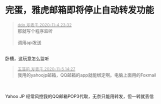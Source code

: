 # 完蛋，雅虎邮箱即将停止自动转发功能


<div class="quote"><blockquote><font size="2"><a href="https://www.hostloc.com/forum.php?mod=redirect&amp;goto=findpost&amp;pid=9404282&amp;ptid=762558" target="_blank"><font color="#999999">ddo 发表于 2020-11-4 23:32</font></a></font><br />
那就写个程序监听<br />
<br />
调用api发送</blockquote></div><br />
卧槽，这玩意怎么监听

<div class="quote"><blockquote><font size="2"><a href="https://www.hostloc.com/forum.php?mod=redirect&amp;goto=findpost&amp;pid=9406567&amp;ptid=762558" target="_blank"><font color="#999999">玉藻前 发表于 2020-11-5 14:27</font></a></font><br />
我用的yahoojp邮箱，QQ邮箱的app就能绑定啊。电脑上面用的Foxmail</blockquote></div><br />
<br />
Yahoo JP 经常风控我的QQ邮箱POP3代取，无奈只能用转发，但一转就丢信<img src="static/image/smiley/yct/014.gif" smilieid="45" border="0" alt="" /><img id="aimg_uy545" onclick="zoom(this, this.src, 0, 0, 0)" class="zoom" src="https://cdn.jsdelivr.net/gh/hishis/forum-master/public/images/patch.gif" onmouseover="img_onmouseoverfunc(this)" onload="thumbImg(this)" border="0" alt="" />

